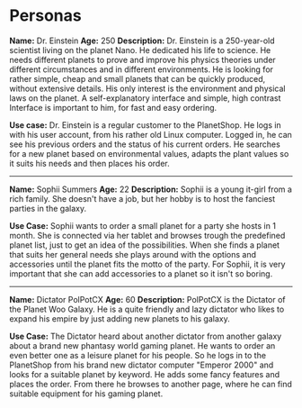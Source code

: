 # Personas

**Name:** Dr. Einstein
**Age:** 250
**Description:**
Dr. Einstein is a 250-year-old scientist living on the planet Nano. He dedicated his life to science. He needs different planets to prove and improve his physics theories under different circumstances and in different environments. He is looking for rather simple, cheap and small planets that can be quickly produced, without extensive details. His only interest is the environment and physical laws on the planet. A self-explanatory interface and simple, high contrast Interface is important to him, for fast and easy ordering.

**Use case:**
Dr. Einstein is a regular customer to the PlanetShop. He logs in with his user account, from his rather old Linux computer. Logged in, he can see his previous orders and the status of his current orders. He searches for a new planet based on environmental values, adapts the plant values so it suits his needs and then places his order. 

---

**Name:** Sophii Summers
**Age:** 22
**Description:** 
Sophii is a young it-girl from a rich family. She doesn't have a job, but her hobby is to host the fanciest parties in the galaxy. 

**Use Case:**
Sophii wants to order a small planet for a party she hosts in 1 month. She is connected via her tablet and browses trough the predefined planet list, just to get an idea of the possibilities. When she finds a planet that suits her general needs she plays around with the options and accessories until the planet fits the motto of the party. For Sophii, it is very important that she can add accessories to a planet so it isn't so boring.

---

**Name:** Dictator PolPotCX
**Age:** 60
**Description:**
PolPotCX is the Dictator of the Planet Woo Galaxy. He is a quite friendly and lazy dictator who likes to expand his empire by just adding new planets to his galaxy. 

**Use Case:**
The Dictator heard about another dictator from another galaxy about a brand new phantasy world gaming planet. He wants to order an even better one as a leisure planet for his people. So he logs in to the PlanetShop from his brand new dictator computer "Emperor 2000" and looks for a suitable planet by keyword. He adds some fancy features and places the order. From there he browses to another page, where he can find suitable equipment for his gaming planet. 